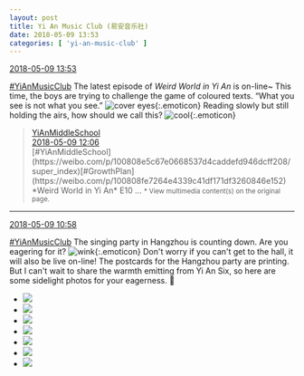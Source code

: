 ```yaml
---
layout: post
title: Yi An Music Club (易安音乐社)
date: 2018-05-09 13:53
categories: [ 'yi-an-music-club' ]
---
```


<div class="weibo-info">
  <a href="https://weibo.com/6094546964/GfQq32dVO">2018-05-09 13:53</a>
</div>

[#YiAnMusicClub](https://weibo.com/p/100808beae2e3e05b17b64f63ebedca39f19b2/super_index) The latest episode of *Weird World in Yi An* is on-line~ This time, the boys are trying to challenge the game of coloured texts. “What you see is not what you see.” ![cover eyes](https://img.t.sinajs.cn/t4/appstyle/expression/ext/normal/10/2018new_wu_org.png){:.emoticon} Reading slowly but still holding the airs, how should we call this? ![cool](https://img.t.sinajs.cn/t4/appstyle/expression/ext/normal/c4/2018new_ku_org.png){:.emoticon}

<!-- more -->

> <div class="weibo-post-name">
>   <a href="https://weibo.com/yianschool">YiAnMiddleSchool</a>
> </div>
> <div class="weibo-info">
>   <a href="https://weibo.com/6074218720/GfPIF8I6G">2018-05-09 12:06</a>
> </div>
> [#YiAnMiddleSchool](https://weibo.com/p/100808e5c67e0668537d4caddefd946dcff208/super_index)[#GrowthPlan](https://weibo.com/p/100808fe7264e4339c41df171df3260846e152) *Weird World in Yi An* E10 …  
> <small>* View multimedia content(s) on the original page.</small>

---

<div class="weibo-info">
  <a href="https://weibo.com/6094546964/GfPgZezMk">2018-05-09 10:58</a>
</div>

[#YiAnMusicClub](https://weibo.com/p/100808beae2e3e05b17b64f63ebedca39f19b2/super_index) The singing party in Hangzhou is counting down. Are you eagering for it? ![wink](https://img.t.sinajs.cn/t4/appstyle/expression/ext/normal/43/2018new_jiyan_org.png){:.emoticon} Don't worry if you can't get to the hall, it will also be live on-line! The postcards for the Hangzhou party are printing. But I can't wait to share the warmth emitting from Yi An Six, so here are some sidelight photos for your eagerness. 🤗

<ul class="weibo-pic-list-3">
  <li class="weibo-pic">
    <a href="https://wx3.sinaimg.cn/mw690/006Es64Aly1fr4wioyyh9j31400qods2.jpg"><img src="https://wx3.sinaimg.cn/thumb150/006Es64Aly1fr4wioyyh9j31400qods2.jpg"/></a>
  </li>
  <li class="weibo-pic">
    <a href="https://wx2.sinaimg.cn/mw690/006Es64Aly1fr4wipab1aj30qo140wkt.jpg"><img src="https://wx2.sinaimg.cn/thumb150/006Es64Aly1fr4wipab1aj30qo140wkt.jpg"/></a>
  </li>
  <li class="weibo-pic">
    <a href="https://wx2.sinaimg.cn/mw690/006Es64Aly1fr4wipp0tcj31400qownr.jpg"><img src="https://wx2.sinaimg.cn/thumb150/006Es64Aly1fr4wipp0tcj31400qownr.jpg"/></a>
  </li>
  <li class="weibo-pic">
    <a href="https://wx1.sinaimg.cn/mw690/006Es64Aly1fr4wizppvfj33vc2kw1l5.jpg"><img src="https://wx1.sinaimg.cn/thumb150/006Es64Aly1fr4wizppvfj33vc2kw1l5.jpg"/></a>
  </li>
  <li class="weibo-pic">
    <a href="https://wx4.sinaimg.cn/mw690/006Es64Aly1fr4wjbxaf4j32kw3vcx6x.jpg"><img src="https://wx4.sinaimg.cn/thumb150/006Es64Aly1fr4wjbxaf4j32kw3vcx6x.jpg"/></a>
  </li>
  <li class="weibo-pic">
    <a href="https://wx1.sinaimg.cn/mw690/006Es64Aly1fr4winywqbj30qo140wnh.jpg"><img src="https://wx1.sinaimg.cn/thumb150/006Es64Aly1fr4winywqbj30qo140wnh.jpg"/></a>
  </li>
  <li class="weibo-pic">
    <a href="https://wx2.sinaimg.cn/mw690/006Es64Aly1fr4wjt72bsj33vc2kwqvd.jpg"><img src="https://wx2.sinaimg.cn/thumb150/006Es64Aly1fr4wjt72bsj33vc2kwqvd.jpg"/></a>
  </li>
</ul>

